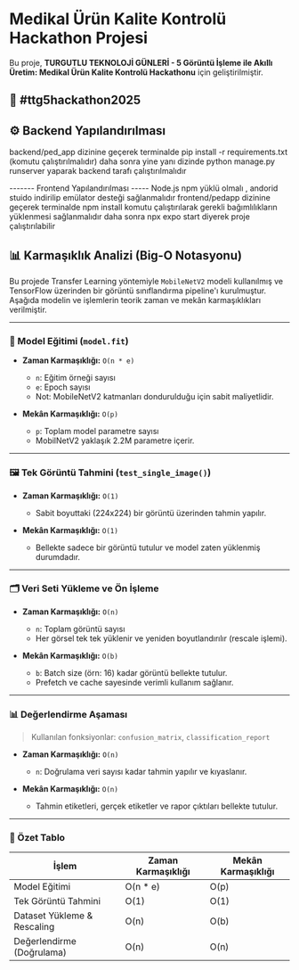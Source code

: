 # Medikal Ürün Kalite Kontrolü Hackathon Projesi

Bu proje, **TURGUTLU TEKNOLOJİ GÜNLERİ - 5 Görüntü İşleme ile Akıllı Üretim: Medikal Ürün Kalite Kontrolü Hackathonu** için geliştirilmiştir.

## 🚩 #ttg5hackathon2025 

## ⚙️ Backend Yapılandırılması
backend/ped_app dizinine geçerek 
terminalde pip install -r requirements.txt  (komutu çalıştırılmalıdır) 
daha sonra yine yanı dizinde python manage.py runserver yaparak backend tarafı çalıştırılmalıdır 


 ------- Frontend Yapılandırılması ----- 
 Node.js npm yüklü olmalı , andorid stuido indirilip emülator desteği sağlanmalıdır 
frontend/pedapp dizinine geçerek 
terminalde npm install komutu çalıştırılarak gerekli bağımlılıkların yüklenmesi sağlanmalıdır
daha sonra npx expo start diyerek proje çalıştırılabilir 



## 📊 Karmaşıklık Analizi (Big-O Notasyonu)

Bu projede Transfer Learning yöntemiyle `MobileNetV2` modeli kullanılmış ve TensorFlow üzerinden bir görüntü sınıflandırma pipeline'ı kurulmuştur. Aşağıda modelin ve işlemlerin teorik zaman ve mekân karmaşıklıkları verilmiştir.

---

### 🧠 Model Eğitimi (`model.fit`)

- **Zaman Karmaşıklığı:** `O(n * e)`  
  - `n`: Eğitim örneği sayısı  
  - `e`: Epoch sayısı  
  - Not: MobileNetV2 katmanları dondurulduğu için sabit maliyetlidir.
  
- **Mekân Karmaşıklığı:** `O(p)`  
  - `p`: Toplam model parametre sayısı  
  - MobilNetV2 yaklaşık 2.2M parametre içerir.

---

### 🖼️ Tek Görüntü Tahmini (`test_single_image()`)

- **Zaman Karmaşıklığı:** `O(1)`  
  - Sabit boyuttaki (224x224) bir görüntü üzerinden tahmin yapılır.

- **Mekân Karmaşıklığı:** `O(1)`  
  - Bellekte sadece bir görüntü tutulur ve model zaten yüklenmiş durumdadır.

---

### 🗂️ Veri Seti Yükleme ve Ön İşleme

- **Zaman Karmaşıklığı:** `O(n)`  
  - `n`: Toplam görüntü sayısı  
  - Her görsel tek tek yüklenir ve yeniden boyutlandırılır (rescale işlemi).

- **Mekân Karmaşıklığı:** `O(b)`  
  - `b`: Batch size (örn: 16) kadar görüntü bellekte tutulur.  
  - Prefetch ve cache sayesinde verimli kullanım sağlanır.

---

### 📊 Değerlendirme Aşaması

> Kullanılan fonksiyonlar: `confusion_matrix`, `classification_report`

- **Zaman Karmaşıklığı:** `O(n)`  
  - `n`: Doğrulama veri sayısı kadar tahmin yapılır ve kıyaslanır.

- **Mekân Karmaşıklığı:** `O(n)`  
  - Tahmin etiketleri, gerçek etiketler ve rapor çıktıları bellekte tutulur.

---

### 📌 Özet Tablo

| İşlem                         | Zaman Karmaşıklığı | Mekân Karmaşıklığı |
|------------------------------|---------------------|---------------------|
| Model Eğitimi                | O(n * e)            | O(p)                |
| Tek Görüntü Tahmini          | O(1)                | O(1)                |
| Dataset Yükleme & Rescaling  | O(n)                | O(b)                |
| Değerlendirme (Doğrulama)    | O(n)                | O(n)                |




